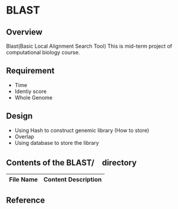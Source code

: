 # BLAST

## Overview
Blast(Basic Local Alignment Search Tool)
This is mid-term project of computational biology course.

## Requirement
+ Time
+ Identiy score
+ Whole Genome

## Design
+ Using Hash to construct genemic library (How to store)
+ Overlap
+ Using database to store the library

## Contents of the BLAST/　directory
| File Name  | Content Description |
|------------|---------------------|

## Reference
